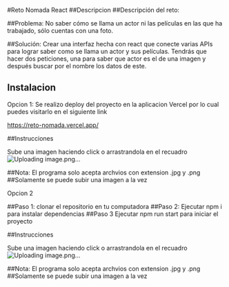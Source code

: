 #Reto Nomada React
##Descripcion 
##Descripción del reto:

##Problema: No saber cómo se llama un actor ni las películas en las que ha trabajado, sólo cuentas con una foto.

##Solución: Crear una interfaz hecha con react que conecte varias APIs para lograr saber como se llama un actor y sus películas. Tendrás que hacer dos peticiones, una para saber que actor es el de una imagen y después buscar por el nombre los datos de este.

## Instalacion 
Opcion 1: Se realizo deploy del proyecto en la aplicacion Vercel por lo cual puedes visitarlo en el siguiente link

https://reto-nomada.vercel.app/

##Instrucciones 

Sube una imagen haciendo click o arrastrandola en el recuadro
![Uploading image.png…]()

##Nota: El programa solo acepta archvios con extension .jpg y .png 
##Solamente se puede subir una imagen a la vez 



Opcion 2 

##Paso 1: 
clonar el repositorio en tu computadora
##Paso 2: 
Ejecutar npm i para instalar dependencias
##Paso 3
Ejecutar npm run start para iniciar el proyecto 

##Instrucciones 

Sube una imagen haciendo click o arrastrandola en el recuadro
![Uploading image.png…]()

##Nota: El programa solo acepta archvios con extension .jpg y .png 
##Solamente se puede subir una imagen a la vez 
